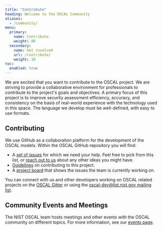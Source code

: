 ```yaml
---
title: "Contribute"
heading: Welcome to the OSCAL Community
aliases:
  - /community/
menu:
  primary:
    name: Contribute
    weight: 80
  secondary:
    name: Get involved
    url: /contribute/
    weight: 10
toc:
  enabled: true
---
```


We are excited that you want to contribute to the OSCAL project. We are striving to provide a collaborative environment for professionals to contribute to the project's goals and objectives. A primary focus of this project is to improve security assessment efficiency, accuracy, and consistency on the basis of real-world experience with the technology used in this space. The language we develop must be well-defined, with easy to use formats.

## Contributing

We use GitHub as a collaboration platform for the development of the OSCAL models. Within the OSCAL GitHub repository you will find:

- A [set of issues](https://github.com/usnistgov/OSCAL/issues?q=is%3Aopen+is%3Aissue+label%3A%22help+wanted%22) for which we need your help. Feel free to pick from this list, or [reach out to us](/contact/) about any other ideas you might have.
- [Guidelines](https://github.com/usnistgov/OSCAL/blob/main/CONTRIBUTING.md) on contributing to this project.
- A [project board](https://github.com/orgs/usnistgov/projects/25) that shows the issues the team is currently working on.

You can connect with us and other developers working on OSCAL related projects on the [OSCAL Gitter](https://gitter.im/usnistgov-OSCAL/Lobby) or using the [oscal-dev@list.nist.gov mailing list](/contact/#oscal-mailing-lists).

## Community Events and Meetings

The NIST OSCAL team hosts meetings and other events with the OSCAL community on different topics. For more information, see our [events page](/events).
